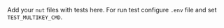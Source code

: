 Add your `nut` files with tests here. For run test configure `.env` file and set `TEST_MULTIKEY_CMD`.
